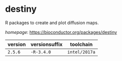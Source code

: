 # destiny

R packages to create and plot diffusion maps.

*homepage*: <https://bioconductor.org/packages/destiny>

version | versionsuffix | toolchain
--------|---------------|----------
``2.5.6`` | ``-R-3.4.0`` | ``intel/2017a``
